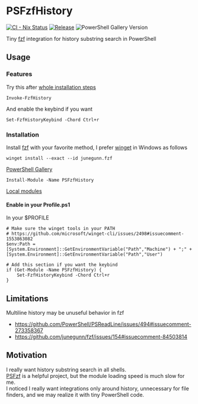 # PSFzfHistory

[![CI - Nix Status](https://github.com/kachick/PSFzfHistory/actions/workflows/ci-nix.yml/badge.svg?branch=main)](https://github.com/kachick/PSFzfHistory/actions/workflows/ci-nix.yml?query=branch%3Amain+)
[![Release](https://github.com/kachick/PSFzfHistory/actions/workflows/release.yml/badge.svg?branch=main)](https://github.com/kachick/PSFzfHistory/actions/workflows/release.yml?query=branch%3Amain+)
![PowerShell Gallery Version](https://img.shields.io/powershellgallery/v/PSFzfHistory)

Tiny [fzf](https://github.com/junegunn/fzf) integration for history substring search in PowerShell

## Usage

### Features

Try this after [whole installation steps](#installation)

```pwsh
Invoke-FzfHistory
```

And enable the keybind if you want

```pwsh
Set-FzfHistoryKeybind -Chord Ctrl+r
```

### Installation

Install [fzf](https://github.com/junegunn/fzf) with your favorite method, I prefer [winget](https://github.com/microsoft/winget-pkgs/tree/master/manifests/j/junegunn/fzf) in Windows as follows

```pwsh
winget install --exact --id junegunn.fzf
```

[PowerShell Gallery](https://www.powershellgallery.com/packages/PSFzfHistory)

```pwsh
Install-Module -Name PSFzfHistory
```

[Local modules](docs/install-from-github.md)

#### Enable in your Profile.ps1

In your $PROFILE

```pwsh
# Make sure the winget tools in your PATH
# https://github.com/microsoft/winget-cli/issues/2498#issuecomment-1553863082
$env:Path = [System.Environment]::GetEnvironmentVariable("Path","Machine") + ";" + [System.Environment]::GetEnvironmentVariable("Path","User")

# Add this section if you want the keybind
if (Get-Module -Name PSFzfHistory) {
    Set-FzfHistoryKeybind -Chord Ctrl+r
}
```

## Limitations

Multiline history may be unuseful behavior in fzf

- https://github.com/PowerShell/PSReadLine/issues/494#issuecomment-273358367
- https://github.com/junegunn/fzf/issues/154#issuecomment-84503814

## Motivation

I really want history substring search in all shells.\
[PSFzf](https://github.com/kelleyma49/PSFzf) is a helpful project, but the module loading speed is much slow for me.\
I noticed I really want integrations only around history, unnecessary for file finders, and we may realize it with tiny PowerShell code.
